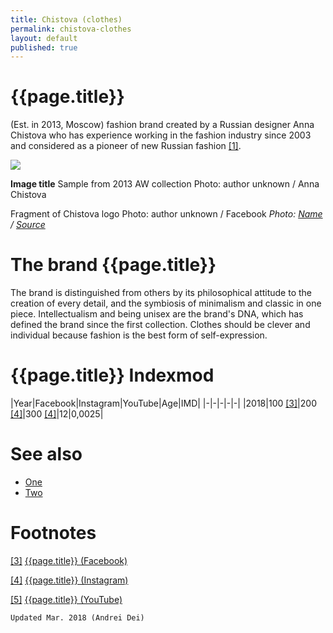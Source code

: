 ```yaml
---
title: Chistova (clothes)
permalink: chistova-clothes
layout: default
published: true
---
```


# {{page.title}}

(Est. in 2013, Moscow) fashion brand created by a Russian designer Anna Chistova who has experience working in the fashion industry since 2003 and considered as a pioneer of new Russian fashion <span id="a1">[\[1\]](#f1)</span>.

![](/encyclopedia/images/image-name.jpg)

**Image title**
Sample from 2013 AW collection
Photo: author unknown / Anna Chistova

Fragment of Chistova logo
Photo: author unknown / Facebook
*Photo: [Name](index) / [Source](index)*

# The brand {{page.title}}

The brand is distinguished from others by its philosophical attitude to the creation of every detail, and the symbiosis of minimalism and classic in one piece. Intellectualism and being unisex are the brand's DNA, which has defined the brand since the first collection. Clothes should be clever and individual because fashion is the best form of self-expression.

# {{page.title}} Indexmod

|Year|Facebook|Instagram|YouTube|Age|IMD|
|-|-|-|-|-|
|2018|100 <span id="a3">[\[3\]](#f3)</span>|200 <span id="a4">[\[4\]](#f4)</span>|300 <span id="a4">[\[4\]](#f4)</span>|12|0,0025|

# See also

+ [One](index)
+ [Two](index)

# Footnotes

[[3]](#a3) <span id="f3"></span> [{{page.title}} (Facebook)](index)

[[4]](#a4) <span id="f4"></span> [{{page.title}} (Instagram)](index)

[[5]](#a5) <span id="f5"></span> [{{page.title}} (YouTube)](index)

`Updated Mar. 2018 (Andrei Dei)`
